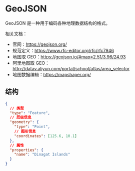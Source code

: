 # GeoJSON

GeoJSON 是一种用于编码各种地理数据结构的格式。

相关文档：

- 官网：<https://geojson.org/>
- 规范定义：<https://www.rfc-editor.org/rfc/rfc7946>
- 地图取 GEO：<https://geojson.io/#map=2.51/3.96/24.93>
- 阿里地图取 GEO：<http://datav.aliyun.com/portal/school/atlas/area_selector>
- 地图数据编辑：<https://mapshaper.org/>

## 结构

```JSON
{
  // 类型
  "type": "Feature",
  // 层级信息
  "geometry": {
    "type": "Point",
    // 图形信息
    "coordinates": [125.6, 10.1]
  },
  // 属性
  "properties": {
    "name": "Dinagat Islands"
  }
}
```
